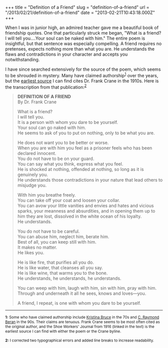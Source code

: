 +++
title = "Definition of a Friend"
slug = "definition-of-a-friend"
url = "/2013/02/21/definition-of-a-friend"
date = "2013-02-21T10:43:18.000Z"
+++

When I was in junior high, an admired teacher gave me a beautiful book of friendship quotes. One that particularly struck me began, "What is a friend? I will tell you....Your soul can be naked with him." The entire poem is insightful, but that sentence was especially compelling. A friend requires no pretenses, expects nothing more than what you are. He understands the flaws and contradictions in your character and accepts you notwithstanding.

I have since searched extensively for the source of the poem, which seems to be shrouded in mystery. Many have claimed authorship<span style="vertical-align: super; font-size: 80%;"><a href="#f1">1</a></span> over the years, but the <a href="http://books.google.com/books?id=FnstAQAAMAAJ&pg=RA3-PA26#v=onepage&q&f=false">earliest source</a> I can find cites Dr. Frank Crane in the 1910s. Here is the transcription from that publication:<span style="vertical-align: super; font-size: 80%;"><a href="#f2">2</a></span>

> **DEFINITION OF A FRIEND**  
> By Dr. Frank Crane  
> 
> What is a friend?  
> I will tell you.  
> It is a person with whom you dare to be yourself.   
> Your soul can go naked with him.   
> He seems to ask of you to put on nothing, only to be what you are.   
>   
> He does not want you to be better or worse.   
> When you are with him you feel as a prisoner feels who has been declared innocent.   
> You do not have to be on your guard.   
> You can say what you think, express what you feel.   
> He is shocked at nothing, offended at nothing, so long as it is genuinely you.   
> He understands those contradictions in your nature that lead others to misjudge you.   
>   
> With him you breathe freely.   
> You can take off your coat and loosen your collar.   
> You can avow your little vanities and envies and hates and vicious sparks, your meanness and absurdities, and in opening them up to him they are lost, dissolved in the white ocean of his loyalty.   
> He understands.  
>   
> You do not have to be careful.   
> You can abuse him, neglect him, berate him.   
> Best of all, you can keep still with him.   
> It makes no matter.   
> He likes you.   
>   
> He is like fire, that purifies all you do.   
> He is like water, that cleanses all you say.   
> He is like wine, that warms you to the bone.   
> He understands, he understands, he understands.   
>   
> You can weep with him, laugh with him, sin with him, pray with him.   
> Through and underneath it all he sees, knows and loves&mdash;you.   
>   
> A friend, I repeat, is one with whom you dare to be yourself.  

---
<span style="font-size: 85%;"><a name="f1">**1:**</a> Some who have claimed authorship include [Kristina Bruce](http://rachellimalopes.wordpress.com/2009/06/05/what-is-a-friend-c-raymond-beran/) in the 70s and [C. Raymond Beran](http://www.sermons.org/illustrations/f/friendship.htm) in the 90s. Their claims are tenuous. Frank Crane seems to be most often cited as the original author, and the Shoe Workers' Journal from 1916 (linked in the text) is the earliest source I can find with either the poem or the Crane byline.</span>

<span style="font-size: 85%;"><a name="f2">**2:**</a> I corrected two typographical errors and added line breaks to increase readability.</span>
